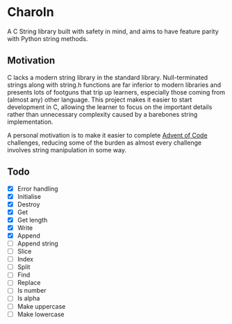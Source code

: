 # Charoln

A C String library built with safety in mind, and aims to have feature parity with Python string methods.

## Motivation
C lacks a modern string library in the standard library. Null-terminated strings along with string.h functions are far inferior to modern libraries and presents lots of footguns that trip up learners, especially those coming from (almost any) other language. This project makes it easier to start development in C, allowing the learner to focus on the important details rather than unnecessary complexity caused by a barebones string implementation.

A personal motivation is to make it easier to complete [Advent of Code](https://adventofcode.com/) challenges, reducing some of the burden as almost every challenge involves string manipulation in some way.

## Todo
- [x] Error handling
- [x] Initialise
- [x] Destroy
- [x] Get
- [x] Get length 
- [x] Write
- [x] Append
- [ ] Append string
- [ ] Slice
- [ ] Index
- [ ] Split
- [ ] Find
- [ ] Replace
- [ ] Is number
- [ ] Is alpha
- [ ] Make uppercase
- [ ] Make lowercase
